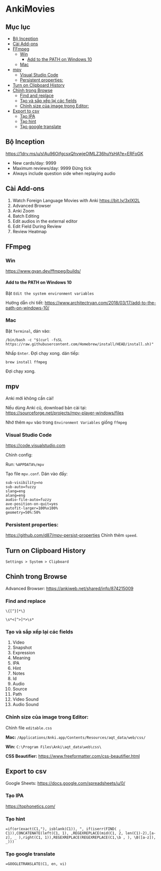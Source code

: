 # AnkiMovies

## Mục lục

* [Bộ Inception](#bộ-inception)
* [Cài Add-ons](#cài-add-ons)
* [FFmpeg](#ffmpeg)
    * [Win](#win)
        * [Add to the PATH on Windows 10](#add-to-the-path-on-windows-10)
    * [Mac](#mac)
* [mpv](#mpv)
    * [Visual Studio Code](#visual-studio-code)
    * [Persistent properties:](#persistent-properties)
* [Turn on Clipboard History](#turn-on-clipboard-history)
* [Chỉnh trong Browse](#chỉnh-trong-browse)
    * [Find and replace](#find-and-replace)
    * [Tạo và sắp xếp lại các fields](#tạo-và-sắp-xếp-lại-các-fields)
    * [Chỉnh size của image trong Editor:](#chỉnh-size-của-image-trong-editor)
* [Export to csv](#export-to-csv)
    * [Tạo IPA](#tạo-ipa)
    * [Tạo hint](#tạo-hint)
    * [Tạo google translate](#tạo-google-translate)



## Bộ Inception

https://1drv.ms/u/s!Au96OifgcsxQhvwjeOlMLZ36huYsHA?e=ERFoGK
* New cards/day: 9999
* Maximum reviews/day: 9999
Đừng tick
* Always include question side when replaying audio

## Cài Add-ons
1. Watch Foreign Language Movies with Anki https://bit.ly/3xIXl2L
2. Advanced Browser
3. Anki Zoom
4. Batch Editing
5. Edit audios in the external editor
6. Edit Field During Review
7. Review Heatmap

## FFmpeg
### Win
https://www.gyan.dev/ffmpeg/builds/

#### Add to the PATH on Windows 10

Bật `Edit the system environment variables`

Hướng dẫn chi tiết:
https://www.architectryan.com/2018/03/17/add-to-the-path-on-windows-10/

### Mac
Bật `Terminal`, dán vào:
```
/bin/bash -c "$(curl -fsSL https://raw.githubusercontent.com/Homebrew/install/HEAD/install.sh)"
```
Nhấp `Enter`. Đợi chạy xong. dán tiếp:
```
brew install ffmpeg
```
Đợi chạy xong.

## mpv
Anki mới không cần cài!

Nếu dùng Anki cũ, download bản cài tại: https://sourceforge.net/projects/mpv-player-windows/files

Nhớ thêm `mpv` vào trong `Environment Variables` giống `ffmpeg`

### Visual Studio Code
https://code.visualstudio.com

Chỉnh config:

Run: `%APPDATA%/mpv`

Tạo file `mpv.conf`. Dán vào đấy:
```
sub-visibility=no
sub-auto=fuzzy
slang=eng
alang=eng
audio-file-auto=fuzzy
ave-position-on-quit=yes
autofit-larger=100%x100%
geometry=50%:50%
```

### Persistent properties:
https://github.com/d87/mpv-persist-properties
Chỉnh thêm `speed`.

## Turn on Clipboard History
`Settings > System > Clipboard`

## Chỉnh trong Browse
Advanced Browser: https://ankiweb.net/shared/info/874215009

### Find and replace
```
\{[^}]*\}
```
```
\s*<[^>]*>\s*
```

### Tạo và sắp xếp lại các fields
1. Video
2. Snapshot
3. Expression
4. Meaning
5. IPA
6. Hint
7. Notes
8. Id
9. Audio
10. Source
11. Path
12. Video Sound
13. Audio Sound

### Chỉnh size của image trong Editor:

Chỉnh file `editable.css`

**Mac:**
`/Applications/Anki.app/Contents/Resources/aqt_data/web/css/`

**Win:**
`C:\Program Files\Anki\aqt_data\web\css\`

**CSS Beautifier:**
https://www.freeformatter.com/css-beautifier.html

## Export to csv

Google Sheets:
https://docs.google.com/spreadsheets/u/0/

### Tạo IPA
https://tophonetics.com/

### Tạo hint
```
=if(or(exact(C1,"), isblank(C1)), ", if(iserr(FIND( , C1)),CONCATENATE(left(C1, 1), ,REGEXREPLACE(mid(C1, 2, len(C1)-2),[a-z], _ ),right(C1, 1)),REGEXREPLACE(REGEXREPLACE(C1,\b , ), \B([a-z]), _)))
```
### Tạo google translate
```
=GOOGLETRANSLATE(C1, en, vi)
```
